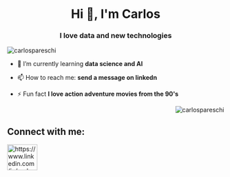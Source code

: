 <h1 align="center">Hi 👋, I'm Carlos</h1>
<h3 align="center">I love data and new technologies</h3>

<p align="left"> <img src="https://komarev.com/ghpvc/?username=carlospareschi&label=Profile%20views&color=0e75b6&style=flat" alt="carlospareschi" /> </p>

- 🌱 I’m currently learning **data science and AI**

- 📫 How to reach me: **send a message on linkedn**

- ⚡ Fun fact **I love action adventure movies from the 90's**

<p>&nbsp;<img align="right" src="https://github-readme-stats.vercel.app/api?username=carlospareschi&show_icons=true&locale=en" alt="carlospareschi" /></p>

<h2 align="left">Connect with me:</h2>
<p align="left">
<a href="https://www.linkedin.com/in/carlos-alberto-pareschi/" target="blank"><img align="center" src="https://raw.githubusercontent.com/rahuldkjain/github-profile-readme-generator/master/src/images/icons/Social/linked-in-alt.svg" alt="https://www.linkedin.com/in/carlos-alberto-pareschi/" height="60" width="70" /></a>
</p>


